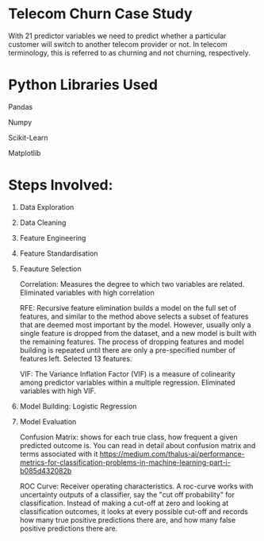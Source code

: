 # Telecom Churn Case Study

With 21 predictor variables we need to predict whether a particular customer will switch to another telecom provider or not. In telecom terminology, this is referred to as churning and not churning, respectively.

# Python Libraries Used

Pandas

Numpy

Scikit-Learn

Matplotlib

# Steps Involved:

1. Data Exploration

2. Data Cleaning

3. Feature Engineering

4. Feature Standardisation

5. Feauture Selection
  
    Correlation: Measures the degree to which two variables are related. Eliminated variables with high correlation
 
    RFE: Recursive feature elimination builds a model on the full set of features, and similar to the method above 
         selects a subset of features that are deemed most important by the model. 
         However, usually only a single feature is dropped from the dataset, and a new model is built with the 
         remaining features. 
         The process of dropping features and model building is repeated until there are only a pre-specified 
         number of features left. Selected 13 features.
  
    VIF: The Variance Inflation Factor (VIF) is a measure of colinearity among predictor variables within a 
         multiple regression. Eliminated variables with high VIF.

6. Model Building: Logistic Regression

7. Model Evaluation 

    Confusion Matrix: shows for each true class, how frequent a given predicted outcome is. 
                      You can read in detail about confusion matrix and terms associated with it 
                      https://medium.com/thalus-ai/performance-metrics-for-classification-problems-in-machine-learning-part-i-b085d432082b
                      
    ROC Curve: Receiver operating characteristics. A roc-curve works with uncertainty outputs of a classifier, 
                say the "cut off probability" for classification. Instead of making a cut-off at zero and 
                looking at classification outcomes, it looks at every possible cut-off and records how many 
                true positive predictions there are, and how many false positive predictions there are.
